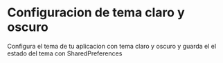 # Configuracion de tema claro y oscuro
Configura el tema de tu aplicacion con tema claro y oscuro y guarda el el estado del tema con SharedPreferences 

